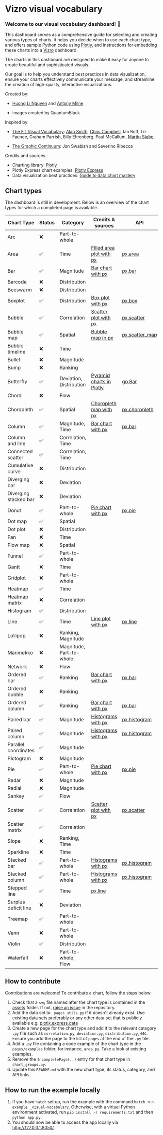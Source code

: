 # Vizro visual vocabulary

### Welcome to our visual vocabulary dashboard! 🎨

This dashboard serves as a comprehensive guide for selecting and creating various types of charts. It helps you decide
when to use each chart type, and offers sample Python code using [Plotly](https://plotly.com/python/), and
instructions for embedding these charts into a [Vizro](https://github.com/mckinsey/vizro) dashboard.

The charts in this dashboard are designed to make it easy for anyone to create beautiful and sophisticated visuals.

Our goal is to help you understand best practices in data visualization, ensure your charts effectively communicate
your message, and streamline the creation of high-quality, interactive visualizations.

Created by:

- [Huong Li Nguyen](https://github.com/huong-li-nguyen) and [Antony Milne](https://github.com/antonymilne)

- Images created by QuantumBlack

Inspired by:

- [The FT Visual Vocabulary](https://github.com/Financial-Times/chart-doctor/blob/main/visual-vocabulary/README.md):
  [Alan Smith](https://github.com/alansmithy), [Chris Campbell](https://github.com/digitalcampbell), Ian Bott,
  Liz Faunce, Graham Parrish, Billy Ehrenberg, Paul McCallum, [Martin Stabe](https://github.com/martinstabe).

- [The Graphic Continuum](https://www.informationisbeautifulawards.com/showcase/611-the-graphic-continuum):
  Jon Swabish and Severino Ribecca

Credits and sources:

- Charting library: [Plotly](https://plotly.com/python/plotly-express/)
- Plotly Express chart examples: [Plotly Express](https://plotly.com/python/plotly-express/)
- Data visualization best practices: [Guide to data chart mastery](https://www.atlassian.com/data/charts)

## Chart types

The dashboard is still in development. Below is an overview of the chart types for which a completed page is available.

| Chart Type            | Status | Category                 | Credits & sources                                                                   | API                                                                                               |
| --------------------- | ------ | ------------------------ |-------------------------------------------------------------------------------------|---------------------------------------------------------------------------------------------------|
| Arc                   | ❌     | Part-to-whole            |                                                                                     |                                                                                                   |
| Area                  | ✅     | Time                     | [Filled area plot with px](https://plotly.com/python/filled-area-plots/)            | [px.area](https://plotly.com/python-api-reference/generated/plotly.express.area)                  |
| Bar                   | ✅     | Magnitude                | [Bar chart with px](https://plotly.com/python/bar-charts/)                          | [px.bar](https://plotly.com/python-api-reference/generated/plotly.express.bar)                    |
| Barcode               | ❌     | Distribution             |                                                                                     |                                                                                                   |
| Beeswarm              | ❌     | Distribution             |                                                                                     |                                                                                                   |
| Boxplot               | ✅     | Distribution             | [Box plot with px](https://plotly.com/python/box-plots/)                            | [px.box](https://plotly.github.io/plotly.py-docs/generated/plotly.express.box)                    |
| Bubble                | ✅     | Correlation              | [Scatter plot with px](https://plotly.com/python/line-and-scatter/)                 | [px.scatter](https://plotly.com/python-api-reference/generated/plotly.express.scatter)            |
| Bubble map            | ✅     | Spatial                  | [Bubble map in px](https://plotly.com/python/bubble-maps/)                          | [px.scatter_map](https://plotly.github.io/plotly.py-docs/generated/plotly.express.scatter_map)    |
| Bubble timeline       | ❌     | Time                     |                                                                                     |                                                                                                   |
| Bullet                | ❌     | Magnitude                |                                                                                     |                                                                                                   |
| Bump                  | ❌     | Ranking                  |                                                                                     |                                                                                                   |
| Butterfly             | ✅     | Deviation, Distribution  | [Pyramid charts in Plotly](https://plotly.com/python/v3/population-pyramid-charts/) | [go.Bar](https://plotly.com/python-api-reference/generated/plotly.graph_objects.Bar.html)         |
| Chord                 | ❌     | Flow                     |                                                                                     |                                                                                                   |
| Choropleth            | ✅     | Spatial                  | [Choropleth map with px](https://plotly.com/python/choropleth-maps/)                | [px.choropleth](https://plotly.github.io/plotly.py-docs/generated/plotly.express.choropleth.html) |
| Column                | ✅     | Magnitude, Time          | [Bar chart with px](https://plotly.com/python/bar-charts/)                          | [px.bar](https://plotly.com/python-api-reference/generated/plotly.express.bar.html)               |
| Column and line       | ✅     | Correlation, Time        |                                                                                     |                                                                                                   |
| Connected scatter     | ✅     | Correlation, Time        |                                                                                     |                                                                                                   |
| Cumulative curve      | ❌     | Distribution             |                                                                                     |                                                                                                   |
| Diverging bar         | ❌     | Deviation                |                                                                                     |                                                                                                   |
| Diverging stacked bar | ❌     | Deviation                |                                                                                     |                                                                                                   |
| Donut                 | ✅     | Part-to-whole            | [Pie chart with px](https://plotly.com/python/pie-charts/)                          | [px.pie](https://plotly.com/python-api-reference/generated/plotly.express.pie)                    |
| Dot map               | ✅     | Spatial                  |                                                                                     |                                                                                                   |
| Dot plot              | ❌     | Distribution             |                                                                                     |                                                                                                   |
| Fan                   | ❌     | Time                     |                                                                                     |                                                                                                   |
| Flow map              | ❌     | Spatial                  |                                                                                     |                                                                                                   |
| Funnel                | ✅     | Part-to-whole            |                                                                                     |                                                                                                   |
| Gantt                 | ❌     | Time                     |                                                                                     |                                                                                                   |
| Gridplot              | ❌     | Part-to-whole            |                                                                                     |                                                                                                   |
| Heatmap               | ✅     | Time                     |                                                                                     |                                                                                                   |
| Heatmap matrix        | ❌     | Correlation              |                                                                                     |                                                                                                   |
| Histogram             | ✅     | Distribution             |                                                                                     |                                                                                                   |
| Line                  | ✅     | Time                     | [Line plot with px](https://plotly.com/python/line-charts/)                         | [px.line](https://plotly.com/python-api-reference/generated/plotly.express.line)                  |
| Lollipop              | ❌     | Ranking, Magnitude       |                                                                                     |                                                                                                   |
| Marimekko             | ❌     | Magnitude, Part-to-whole |                                                                                     |                                                                                                   |
| Network               | ❌     | Flow                     |                                                                                     |                                                                                                   |
| Ordered bar           | ✅     | Ranking                  | [Bar chart with px](https://plotly.com/python/bar-charts/)                          | [px.bar](https://plotly.com/python-api-reference/generated/plotly.express.bar.html)               |
| Ordered bubble        | ❌     | Ranking                  |                                                                                     |                                                                                                   |
| Ordered column        | ✅     | Ranking                  | [Bar chart with px](https://plotly.com/python/bar-charts/)                          | [px.bar](https://plotly.com/python-api-reference/generated/plotly.express.bar.html)               |
| Paired bar            | ✅     | Magnitude                | [Histograms with px](https://plotly.com/python/histograms/)                         | [px.histogram](https://plotly.github.io/plotly.py-docs/generated/plotly.express.histogram)        |
| Paired column         | ✅     | Magnitude                | [Histograms with px](https://plotly.com/python/histograms/)                         | [px.histogram](https://plotly.github.io/plotly.py-docs/generated/plotly.express.histogram)        |
| Parallel coordinates  | ✅     | Magnitude                |                                                                                     |                                                                                                   |
| Pictogram             | ❌     | Magnitude                |                                                                                     |                                                                                                   |
| Pie                   | ✅     | Part-to-whole            | [Pie chart with px](https://plotly.com/python/pie-charts/)                          | [px.pie](https://plotly.com/python-api-reference/generated/plotly.express.pie)                    |
| Radar                 | ❌     | Magnitude                |                                                                                     |                                                                                                   |
| Radial                | ❌     | Magnitude                |                                                                                     |                                                                                                   |
| Sankey                | ✅     | Flow                     |                                                                                     |                                                                                                   |
| Scatter               | ✅     | Correlation              | [Scatter plot with px](https://plotly.com/python/line-and-scatter/)                 | [px.scatter](https://plotly.com/python-api-reference/generated/plotly.express.scatter)            |
| Scatter matrix        | ✅     | Correlation              |                                                                                     |                                                                                                   |
| Slope                 | ❌     | Ranking, Time            |                                                                                     |                                                                                                   |
| Sparkline             | ❌     | Time                     |                                                                                     |                                                                                                   |
| Stacked bar           | ✅     | Part-to-whole            | [Histograms with px](https://plotly.com/python/histograms/)                         | [px.histogram](https://plotly.github.io/plotly.py-docs/generated/plotly.express.histogram)        |
| Stacked column        | ✅     | Part-to-whole            | [Histograms with px](https://plotly.com/python/histograms/)                         | [px.histogram](https://plotly.github.io/plotly.py-docs/generated/plotly.express.histogram)        |
| Stepped line          | ✅     | Time                     | [px.line](https://plotly.com/python-api-reference/generated/plotly.express.line)                  |
| Surplus deficit line  | ❌     | Deviation                |                                                                                     |                                                                                                   |
| Treemap               | ✅     | Part-to-whole            |                                                                                     |                                                                                                   |
| Venn                  | ❌     | Part-to-whole            |                                                                                     |                                                                                                   |
| Violin                | ✅     | Distribution             |                                                                                     |                                                                                                   |
| Waterfall             | ❌     | Part-to-whole, Flow      |                                                                                     |                                                                                                   |

## How to contribute

Contributions are welcome! To contribute a chart, follow the steps below:

1. Check that a `svg` file named after the chart type is contained in the [assets](https://github.com/mckinsey/vizro/tree/main/vizro-core/examples/_visual-vocabulary/assets/images/charts) folder. If not, [raise an issue](https://github.com/mckinsey/vizro/issues) in the repository.
2. Add the data set to `_pages_utils.py` if it doesn't already exist. Use existing data sets preferably or any other data set that is publicly available e.g. [plotlx.express.data](https://plotly.com/python-api-reference/generated/plotly.express.data.html)
3. Create a new page for the chart type and add it to the relevant category `.py` file such as `correlation.py`,
   `deviation.py`, `distribution.py`, etc. Ensure you add the page to the list of `pages` at the end of the `.py` file.
4. Add a `.py` file containing a code example of the chart type in the `pages/examples` folder, for instance, `area.py`. Take a look at existing examples.
5. Remove the `IncompletePage(..)` entry for that chart type in `chart_groups.py`.
6. Update this `README.md` with the new chart type, its status, category, and API links.

## How to run the example locally

1. If you have `hatch` set up, run the example with the command `hatch run example _visual-vocabulary`.
   Otherwise, with a virtual Python environment activated, run `pip install -r requirements.txt` and then `python app.py`.
2. You should now be able to access the app locally via http://127.0.0.1:8050/.
